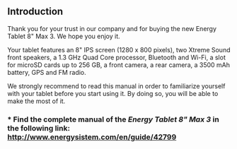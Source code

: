 

## Introduction

Thank you for your trust in our company and for buying the new Energy Tablet 8" Max 3. We hope you enjoy it.

Your tablet features an 8" IPS screen (1280 x 800 pixels), two Xtreme Sound front speakers, a 1.3 GHz Quad Core processor, Bluetooth and Wi-Fi, a slot for microSD cards up to 256 GB, a front camera, a rear camera, a 3500 mAh battery, GPS and FM radio.

We strongly recommend to read this manual in order to familiarize yourself with your tablet before you start using it. By doing so, you will be able to make the most of it.

### <unique> * Find the complete manual of the *Energy Tablet 8" Max 3* in the following link: http://www.energysistem.com/en/guide/42799</unique>


